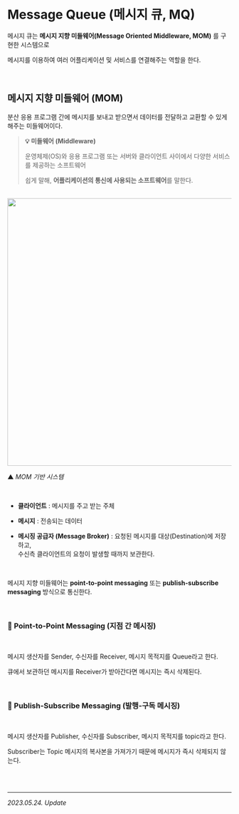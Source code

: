 # Message Queue (메시지 큐, MQ)

메시지 큐는 **메시지 지향 미들웨어(Message Oriented Middleware, MOM)** 를 구현한 시스템으로  

메시지를 이용하여 여러 어플리케이션 및 서비스를 연결해주는 역할을 한다.

<br>

## 메시지 지향 미들웨어 (MOM)

분산 응용 프로그램 간에 메시지를 보내고 받으면서 데이터를 전달하고 교환할 수 있게 해주는 미들웨어이다.

> **💡 미들웨어 (Middleware)**
>
> 운영체제(OS)와 응용 프로그램 또는 서버와 클라이언트 사이에서 다양한 서비스를 제공하는 소프트웨어
>
> 쉽게 말해, **어플리케이션의 통신에 사용되는 소프트웨어**를 말한다.

<br>

<img src = "https://docs.oracle.com/cd/E19148-01/820-0532/images/to_MOM.gif" width = 600>

▲ _MOM 기반 시스템_

<br>

- **클라이언트** : 메시지를 주고 받는 주체

- **메시지** : 전송되는 데이터

- **메시징 공급자 (Message Broker)** : 요청된 메시지를 대상(Destination)에 저장하고,  
   수신측 클라이언트의 요청이 발생할 때까지 보관한다.

<br>

메시지 지향 미들웨어는 **point-to-point messaging** 또는 **publish-subscribe messaging** 방식으로 통신한다.

<br>

### 🔸 Point-to-Point Messaging (지점 간 메시징)

<br>

메시지 생산자를 Sender, 수신자를 Receiver, 메시지 목적지를 Queue라고 한다.

큐에서 보관하던 메시지를 Receiver가 받아간다면 메시지는 즉시 삭제된다.

<br>

### 🔸 Publish-Subscribe Messaging (발행-구독 메시징)

<br>

메시지 생산자를 Publisher, 수신자를 Subscriber, 메시지 목적지를 topic라고 한다.

Subscriber는 Topic 메시지의 복사본을 가져가기 때문에 메시지가 즉시 삭제되지 않는다.

<br><br>

***

_2023.05.24. Update_